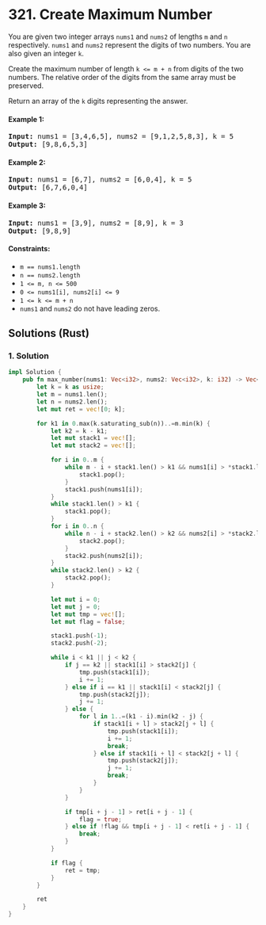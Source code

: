# 321. Create Maximum Number
You are given two integer arrays `nums1` and `nums2` of lengths `m` and `n` respectively. `nums1` and `nums2` represent the digits of two numbers. You are also given an integer `k`.

Create the maximum number of length `k <= m + n` from digits of the two numbers. The relative order of the digits from the same array must be preserved.

Return an array of the `k` digits representing the answer.

#### Example 1:
<pre>
<strong>Input:</strong> nums1 = [3,4,6,5], nums2 = [9,1,2,5,8,3], k = 5
<strong>Output:</strong> [9,8,6,5,3]
</pre>

#### Example 2:
<pre>
<strong>Input:</strong> nums1 = [6,7], nums2 = [6,0,4], k = 5
<strong>Output:</strong> [6,7,6,0,4]
</pre>

#### Example 3:
<pre>
<strong>Input:</strong> nums1 = [3,9], nums2 = [8,9], k = 3
<strong>Output:</strong> [9,8,9]
</pre>

#### Constraints:
* `m == nums1.length`
* `n == nums2.length`
* `1 <= m, n <= 500`
* `0 <= nums1[i], nums2[i] <= 9`
* `1 <= k <= m + n`
* `nums1` and `nums2` do not have leading zeros.

## Solutions (Rust)

### 1. Solution
```Rust
impl Solution {
    pub fn max_number(nums1: Vec<i32>, nums2: Vec<i32>, k: i32) -> Vec<i32> {
        let k = k as usize;
        let m = nums1.len();
        let n = nums2.len();
        let mut ret = vec![0; k];

        for k1 in 0.max(k.saturating_sub(n))..=m.min(k) {
            let k2 = k - k1;
            let mut stack1 = vec![];
            let mut stack2 = vec![];

            for i in 0..m {
                while m - i + stack1.len() > k1 && nums1[i] > *stack1.last().unwrap_or(&9) {
                    stack1.pop();
                }
                stack1.push(nums1[i]);
            }
            while stack1.len() > k1 {
                stack1.pop();
            }
            for i in 0..n {
                while n - i + stack2.len() > k2 && nums2[i] > *stack2.last().unwrap_or(&9) {
                    stack2.pop();
                }
                stack2.push(nums2[i]);
            }
            while stack2.len() > k2 {
                stack2.pop();
            }

            let mut i = 0;
            let mut j = 0;
            let mut tmp = vec![];
            let mut flag = false;

            stack1.push(-1);
            stack2.push(-2);

            while i < k1 || j < k2 {
                if j == k2 || stack1[i] > stack2[j] {
                    tmp.push(stack1[i]);
                    i += 1;
                } else if i == k1 || stack1[i] < stack2[j] {
                    tmp.push(stack2[j]);
                    j += 1;
                } else {
                    for l in 1..=(k1 - i).min(k2 - j) {
                        if stack1[i + l] > stack2[j + l] {
                            tmp.push(stack1[i]);
                            i += 1;
                            break;
                        } else if stack1[i + l] < stack2[j + l] {
                            tmp.push(stack2[j]);
                            j += 1;
                            break;
                        }
                    }
                }

                if tmp[i + j - 1] > ret[i + j - 1] {
                    flag = true;
                } else if !flag && tmp[i + j - 1] < ret[i + j - 1] {
                    break;
                }
            }

            if flag {
                ret = tmp;
            }
        }

        ret
    }
}
```
